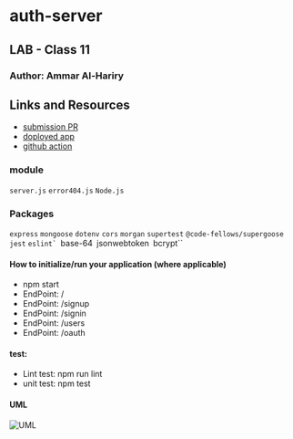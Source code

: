 # auth-server
## LAB - Class 11

### Author: Ammar Al-Hariry



## Links and Resources
- [submission PR](https://github.com/401-advanced-javascript-ammar-hariry/auth-server/pull/4)
- [doployed app](https://dashboard.heroku.com/apps/authapp2020)
- [github action](https://github.com/401-advanced-javascript-ammar-hariry/auth-server/runs/748073124)

### module 
``server.js``
``error404.js``
``Node.js``


### Packages
``express``
``mongoose``
``dotenv``
``cors``
``morgan``
``supertest``
``@code-fellows/supergoose``
``jest``
``eslint`
``base-64``
``jsonwebtoken``
``bcrypt``


#### How to initialize/run your application (where applicable)
- npm start
- EndPoint: /
- EndPoint: /signup
- EndPoint: /signin
- EndPoint: /users
- EndPoint: /oauth

#### test:
- Lint test: npm run lint
- unit test: npm test

#### UML
![UML](https://i.ibb.co/FVBdKQ5/aout-uml.png)

